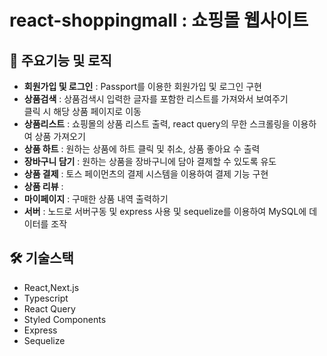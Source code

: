 ﻿# react-shoppingmall : 쇼핑몰 웹사이트

 ## 🔔 주요기능 및 로직
 - **회원가입 및 로그인** : Passport를 이용한 회원가입 및 로그인 구현
 - **상품검색** : 상품검색시 입력한 글자를 포함한 리스트를 가져와서 보여주기 <br>클릭 시 해당 상품 페이지로 이동
 - **상품리스트** : 쇼핑몰의 상품 리스트 출력, react query의 무한 스크롤링을 이용하여 상품 가져오기
 - **상품 하트** : 원하는 상품에 하트 클릭 및 취소, 상품 좋아요 수 출력
 - **장바구니 담기** : 원하는 상품을 장바구니에 담아 결제할 수 있도록 유도
 - **상품 결제** : 토스 페이먼츠의 결제 시스템을 이용하여 결제 기능 구현
 - **상품 리뷰** : 
 - **마이페이지** : 구매한 상품 내역 출력하기
 - **서버** : 노드로 서버구동 및 express 사용 및 sequelize를 이용하여 MySQL에 데이터를 조작

## 🛠 기술스택 
- React,Next.js
- Typescript
- React Query
- Styled Components
- Express
- Sequelize
